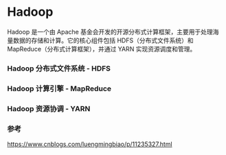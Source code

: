 # Hadoop 

Hadoop 是一个由 Apache 基金会开发的开源分布式计算框架，主要用于处理海量数据的存储和计算。它的核心组件包括 HDFS（分布式文件系统）和 MapReduce（分布式计算框架），并通过 YARN 实现资源调度和管理。

### Hadoop 分布式文件系统 - HDFS

### Hadoop 计算引擎 - MapReduce

### Hadoop 资源协调 - YARN 





### 参考

https://www.cnblogs.com/luengmingbiao/p/11235327.html